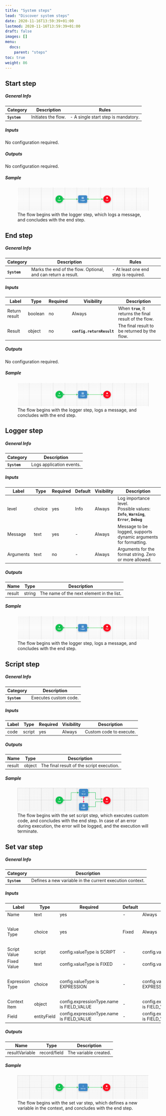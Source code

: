 ```yaml
---
title: "System steps"
lead: "Discover system steps"
date: 2020-11-16T13:59:39+01:00
lastmod: 2020-11-16T13:59:39+01:00
draft: false
images: []
menu:
  docs:
    parent: "steps"
toc: true
weight: 86
---
```


## **Start step**

##### General Info

Category | Description | Rules
--- | --- | ---
**`System`** | Initiates the flow. | - A single start step is mandatory.

##### Inputs

No configuration required.

##### Outputs

No configuration required.

##### Sample

<figure>
  <img src="/images/vendor/flows/logger.png" alt="Start step">
  <figcaption>The flow begins with the logger step, which logs a message, and concludes with the end step.</figcaption>
</figure>

## **End step**

##### General Info

Category | Description | Rules
--- | --- | ---
**`System`** | Marks the end of the flow. Optional, and can return a result. | - At least one end step is required.

##### Inputs

Label | Type | Required | Visibility | Description
--- | --- | --- | --- | ---
Return result | boolean | no | Always | When **`true`**, it returns the final result of the flow.
Result | object | no | **`config.returnResult`** | The final result to be returned by the flow.

##### Outputs

No configuration required.

##### Sample

<figure>
  <img src="/images/vendor/flows/logger.png" alt="Image of end step.">
  <figcaption>The flow begins with the logger step, logs a message, and concludes with the end step.</figcaption>
</figure>


## **Logger step**

##### General Info

Category | Description |
--- | --- |
**`System`** | Logs application events. |

##### Inputs

Label | Type | Required | Default | Visibility | Description
--- | --- | --- | --- | --- | ---
level | choice | yes | Info | Always | Log importance level.<br> Possible values: **`Info`**, **`Warning`**, **`Error`**, **`Debug`**
Message | text | yes | - | Always | Message to be logged, supports dynamic arguments for formatting.
Arguments | text | no | - | Always | Arguments for the format string. Zero or more allowed.

##### Outputs

Name | Type | Description
--- | --- | ---
result | string | The name of the next element in the list.

##### Sample

<figure>
  <img src="/images/vendor/flows/logger.png" alt="Image of end step.">
  <figcaption>The flow begins with the logger step, logs a message, and concludes with the end step.</figcaption>
</figure>

## **Script step**

##### General Info

Category | Description |
--- | --- |
**`System`** | Executes custom code. |

##### Inputs

Label | Type | Required | Visibility | Description
--- | --- | --- | --- | ---
code | script | yes | Always | Custom code to execute.

##### Outputs

Name | Type | Description
--- | --- | ---
result | object | The final result of the script execution.

##### Sample

<figure>
  <img src="/images/vendor/flows/script.png" alt="Script image">
  <figcaption>The flow begins with the set script step, which executes custom code, and concludes with the end step. In case of an error during execution, the error will be logged, and the execution will terminate.</figcaption>
</figure>

## **Set var step**

##### General Info

Category | Description |
--- | --- |
**`System`** | Defines a new variable in the current execution context. |

##### Inputs

Label | Type | Required | Default | Visibility | Description
--- | --- | --- | --- | --- | ---
Name | text | yes | - | Always | -
Value Type | choice | yes | Fixed | Always | Possible values: **`Fixed`**, **`Script`**, **`Expression`**|
Script Value | script | config.valueType is SCRIPT | - | config.valueType is SCRIPT | - |
Fixed Value | text | config.valueType is FIXED | - | config.valueType is FIXED | - |
Expression Type | choice | config.valueType is EXPRESSION | - | config.valueType is EXPRESSION | Possible values:<br>**`Current User`**,<br>**`Field Value`**|
Context Item | object | config.expressionType.name is FIELD_VALUE | - | config.expressionType.name is FIELD_VALUE | - |
Field | entityField | config.expressionType.name is FIELD_VALUE | - | config.expressionType.name is FIELD_VALUE | - |

##### Outputs

Name | Type | Description
--- | --- | ---
resultVariable | record/field | The variable created.

##### Sample

<figure>
  <img src="/images/vendor/flows/set_var.png" alt="Set var image">
  <figcaption>The flow begins with the set var step, which defines a new variable in the context, and concludes with the end step.</figcaption>
</figure>

